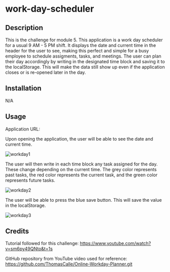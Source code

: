 # work-day-scheduler

## Description

This is the challenge for module 5. This application is a work day scheduler for a usual 9 AM - 5 PM shift. It displays the date and current time in the header for the user to see, making this perfect and simple for a busy employee to schedule assigments, tasks, and meetings. The user can plan their day accordingly by writing in the designated time block and saving it to the localStorage. This will make the data still show up even if the application closes or is re-opened later in the day.

## Installation

N/A

## Usage

Application URL:

Upon opening the application, the user will be able to see the date and current time.

![workday1](https://github.com/Vineysha/code-quiz/assets/88559904/027aff40-b6b3-4438-a45a-ebe1acbc4507)

The user will then write in each time block any task assigned for the day. These change depending on the current time. The grey color represents past tasks, the red color represents the current task, and the green color represents future tasks.

![workday2](https://github.com/Vineysha/code-quiz/assets/88559904/59d872de-4eca-48a6-a478-a53e77e9eec3)

The user will be able to press the blue save button. This will save the value in the localStorage.

![workday3](https://github.com/Vineysha/code-quiz/assets/88559904/3114dcdd-ad15-4d8f-8bca-5c5cf2021c0b)

## Credits

Tutorial followed for this challenge: https://www.youtube.com/watch?v=sm6py49QNto&t=1s

GitHub repository from YouTube video used for reference: https://github.com/ThomasCalle/Online-Workday-Planner.git